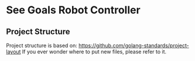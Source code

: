 # See Goals Robot Controller

## Project Structure

Project structure is based on: https://github.com/golang-standards/project-layout
If you ever wonder where to put new files, please refer to it.